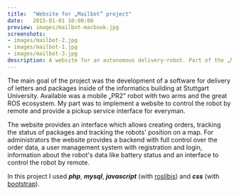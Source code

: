 ```yaml
---
title:  "Website for „Mailbot” project"
date:   2015-01-01 10:00:00
preview: images/mailbot-macbook.jpg
screenshots:
- images/mailbot-2.jpg
- images/mailbot-1.jpg
- images/mailbot-3.jpg
description: A website for an autonomous delivery-robot. Part of the „Mailbot” project at Stuttgart University.
---
```

The main goal of the project was the development of a software for delivery of letters and packages inside of the informatics building at Stuttgart University. Available was a mobile „PR2” robot with two arms and the great ROS ecosystem. My part was to implement a website to control the robot by remote and provide a pickup service interface for everyman.

The website provides an interface which allows creating orders, tracking the status of packages and tracking the robots' position on a map. For administrators the website provides a backend with full control over the order data, a user management system with registration and login, information about the robot's data like battery status and an interface to control the robot by remote.

In this project I used **_php_**, **_mysql_**, **_javascript_** (with [roslibjs](http://wiki.ros.org/roslibjs)) and **_css_** (with [bootstrap](http://getbootstrap.com)).
